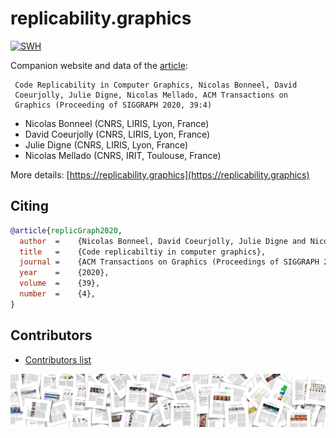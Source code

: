 # replicability.graphics

[![SWH](https://archive.softwareheritage.org/badge/swh:1:dir:b530de7decc22e7ad7cf46fe650ae1919b4bf60b/)](https://archive.softwareheritage.org/swh:1:dir:b530de7decc22e7ad7cf46fe650ae1919b4bf60b/)

Companion website  and data of the [article](replicability.pdf):

     Code Replicability in Computer Graphics, Nicolas Bonneel, David
     Coeurjolly, Julie Digne, Nicolas Mellado, ACM Transactions on
     Graphics (Proceeding of SIGGRAPH 2020, 39:4)

* Nicolas Bonneel (CNRS, LIRIS, Lyon, France)
* David Coeurjolly (CNRS, LIRIS, Lyon, France)
* Julie Digne (CNRS, LIRIS, Lyon, France)
* Nicolas Mellado (CNRS, IRIT, Toulouse, France)

More details: [https://replicability.graphics](https://replicability.graphics)

## Citing

``` bibtex
@article{replicGraph2020,
  author  =    {Nicolas Bonneel, David Coeurjolly, Julie Digne and Nicolas Mellado},
  title   =    {Code replicabiltiy in computer graphics},
  journal =    {ACM Transactions on Graphics (Proceedings of SIGGRAPH 2020)},
  year    =    {2020},
  volume  =    {39},
  number  =    {4},
}
```

## Contributors

* [Contributors list](CONTRIBUTORS.md)


![](website-source/images/banner.png)
